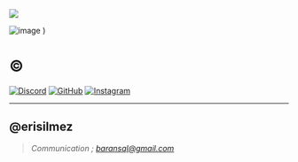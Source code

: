 <img src="https://komarev.com/ghpvc/?username=nolimxt&color=202020"/>

![image](https://github.com/user-attachments/assets/8c5020e4-cbe4-4ef7-9474-3b2304a5370e)
)

# © 

[![Discord](https://img.shields.io/badge/DISCORD-5865F2?style=for-the-badge&logo=discord&logoColor=white)](https://discord.gg/schmerzhaft)
[![GitHub](https://img.shields.io/badge/GITHUB-181717?style=for-the-badge&logo=github&logoColor=white)](https://github.com/revengekill)
[![Instagram](https://img.shields.io/badge/INSTAGRAM-E4405F?style=for-the-badge&logo=instagram&logoColor=white)](https://instagram.com/revengekill)

---

## @erisilmez

> *Communication ; baransql@gmail.com*
